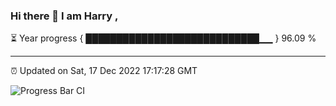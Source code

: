 ### Hi there 👋 I am Harry , 

⏳ Year progress { ████████████████████████████▁▁ } 96.09 %

---

⏰ Updated on Sat, 17 Dec 2022 17:17:28 GMT

![Progress Bar CI](https://github.com/duykhang68/duykhang68/workflows/Progress%20Bar%20CI/badge.svg)
